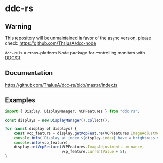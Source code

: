 # ddc-rs

## Warning

This repository will be unmaintained in favor of the async version, please check: https://github.com/ThalusA/ddc-node 

`ddc-rs` is a cross-platform Node package for controlling monitors with
[DDC/CI](https://en.wikipedia.org/wiki/Display_Data_Channel).

## Documentation

https://github.com/ThalusA/ddc-rs/blob/master/index.ts

## Examples

```javascript
import { Display, DisplayManager, VCPFeatures } from "ddc-rs";

const displays = new DisplayManager().collect();

for (const display of displays) {
    const vcp_feature = display.getVcpFeature(VCPFeatures.ImageAdjustment.Luminance);
    console.info(`Display at index ${display.index} have a brightness value of`);
    console.info(vcp_feature);
    display.setVcpFeature(VCPFeatures.ImageAdjustment.Luminance,
                          vcp_feature.currentValue + 5);
}
```
